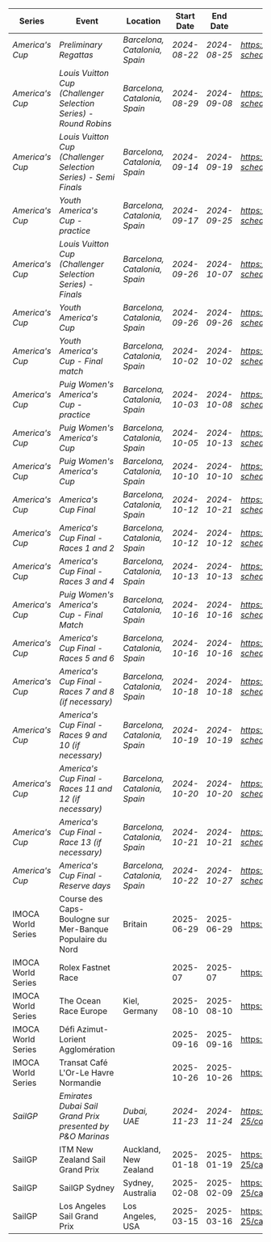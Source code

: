| Series | Event | Location | Start Date | End Date | URL |
|---|---|---|---|---|---|
| *America's Cup* | *Preliminary Regattas* | *Barcelona, Catalonia, Spain* | *2024-08-22* | *2024-08-25* | *https://www.americascup.com/en/ac37-schedule* |
| *America's Cup* | *Louis Vuitton Cup (Challenger Selection Series) - Round Robins* | *Barcelona, Catalonia, Spain* | *2024-08-29* | *2024-09-08* | *https://www.americascup.com/en/ac37-schedule* |
| *America's Cup* | *Louis Vuitton Cup (Challenger Selection Series) - Semi Finals* | *Barcelona, Catalonia, Spain* | *2024-09-14* | *2024-09-19* | *https://www.americascup.com/en/ac37-schedule* |
| *America's Cup* | *Youth America's Cup - practice* | *Barcelona, Catalonia, Spain* | *2024-09-17* | *2024-09-25* | *https://www.americascup.com/en/ac37-schedule* |
| *America's Cup* | *Louis Vuitton Cup (Challenger Selection Series) - Finals* | *Barcelona, Catalonia, Spain* | *2024-09-26* | *2024-10-07* | *https://www.americascup.com/en/ac37-schedule* |
| *America's Cup* | *Youth America's Cup* | *Barcelona, Catalonia, Spain* | *2024-09-26* | *2024-09-26* | *https://www.americascup.com/en/ac37-schedule* |
| *America's Cup* | *Youth America's Cup - Final match* | *Barcelona, Catalonia, Spain* | *2024-10-02* | *2024-10-02* | *https://www.americascup.com/en/ac37-schedule* |
| *America's Cup* | *Puig Women's America's Cup - practice* | *Barcelona, Catalonia, Spain* | *2024-10-03* | *2024-10-08* | *https://www.americascup.com/en/ac37-schedule* |
| *America's Cup* | *Puig Women's America's Cup* | *Barcelona, Catalonia, Spain* | *2024-10-05* | *2024-10-13* | *https://www.americascup.com/en/ac37-schedule* |
| *America's Cup* | *Puig Women's America's Cup* | *Barcelona, Catalonia, Spain* | *2024-10-10* | *2024-10-10* | *https://www.americascup.com/en/ac37-schedule* |
| *America's Cup* | *America's Cup Final* | *Barcelona, Catalonia, Spain* | *2024-10-12* | *2024-10-21* | *https://www.americascup.com/en/ac37-schedule* |
| *America's Cup* | *America's Cup Final - Races 1 and 2* | *Barcelona, Catalonia, Spain* | *2024-10-12* | *2024-10-12* | *https://www.americascup.com/en/ac37-schedule* |
| *America's Cup* | *America's Cup Final - Races 3 and 4* | *Barcelona, Catalonia, Spain* | *2024-10-13* | *2024-10-13* | *https://www.americascup.com/en/ac37-schedule* |
| *America's Cup* | *Puig Women's America's Cup - Final Match* | *Barcelona, Catalonia, Spain* | *2024-10-16* | *2024-10-16* | *https://www.americascup.com/en/ac37-schedule* |
| *America's Cup* | *America's Cup Final - Races 5 and 6* | *Barcelona, Catalonia, Spain* | *2024-10-16* | *2024-10-16* | *https://www.americascup.com/en/ac37-schedule* |
| *America's Cup* | *America's Cup Final - Races 7 and 8 (if necessary)* | *Barcelona, Catalonia, Spain* | *2024-10-18* | *2024-10-18* | *https://www.americascup.com/en/ac37-schedule* |
| *America's Cup* | *America's Cup Final - Races 9 and 10 (if necessary)* | *Barcelona, Catalonia, Spain* | *2024-10-19* | *2024-10-19* | *https://www.americascup.com/en/ac37-schedule* |
| *America's Cup* | *America's Cup Final - Races 11 and 12 (if necessary)* | *Barcelona, Catalonia, Spain* | *2024-10-20* | *2024-10-20* | *https://www.americascup.com/en/ac37-schedule* |
| *America's Cup* | *America's Cup Final - Race 13 (if necessary)* | *Barcelona, Catalonia, Spain* | *2024-10-21* | *2024-10-21* | *https://www.americascup.com/en/ac37-schedule* |
| *America's Cup* | *America's Cup Final - Reserve days* | *Barcelona, Catalonia, Spain* | *2024-10-22* | *2024-10-27* | *https://www.americascup.com/en/ac37-schedule* |
| IMOCA World Series | Course des Caps-Boulogne sur Mer-Banque Populaire du Nord | Britain | 2025-06-29 | 2025-06-29 | https://www.imoca |
| IMOCA World Series | Rolex Fastnet Race |  | 2025-07 | 2025-07 | https://www.imoca |
| IMOCA World Series | The Ocean Race Europe | Kiel, Germany | 2025-08-10 | 2025-08-10 | https://www.imoca |
| IMOCA World Series | Défi Azimut-Lorient Agglomération |  | 2025-09-16 | 2025-09-16 | https://www.imoca |
| IMOCA World Series | Transat Café L'Or-Le Havre Normandie |  | 2025-10-26 | 2025-10-26 | https://www.imoca |
| *SailGP* | *Emirates Dubai Sail Grand Prix presented by P&O Marinas* | *Dubai, UAE* | *2024-11-23* | *2024-11-24* | *https://sailgp.com/general/24-25/calendar* |
| SailGP | ITM New Zealand Sail Grand Prix | Auckland, New Zealand | 2025-01-18 | 2025-01-19 | https://sailgp.com/general/24-25/calendar |
| SailGP | SailGP Sydney | Sydney, Australia | 2025-02-08 | 2025-02-09 | https://sailgp.com/general/24-25/calendar |
| SailGP | Los Angeles Sail Grand Prix | Los Angeles, USA | 2025-03-15 | 2025-03-16 | https://sailgp.com/general/24-25/calendar |